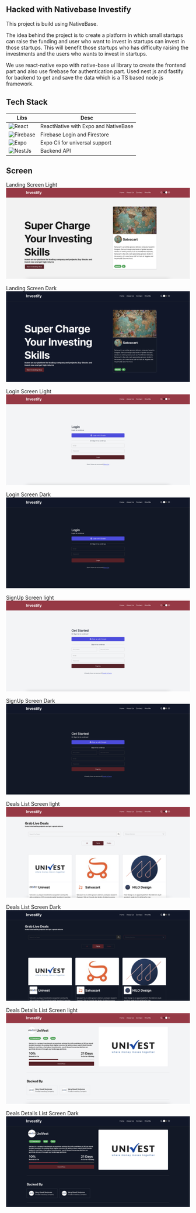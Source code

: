 ## Hacked with Nativebase Investify

This project is build using NativeBase.

The idea behind the project is to create a platform in which small startups can raise the funding and user who want to invest in startups 
can invest in those startups. This will benefit those startups who has difficulty raising the investments and the users who wants to invest 
in startups.

We use react-native expo with native-base ui library to create the frontend part and also use firebase for authentication part.
Used nest js and fastify for backend to get and save the data  which is a TS based node js framework.

## Tech Stack
| Libs | Desc |
| ------ | ------ |
| ![React](https://img.shields.io/badge/React-20232A?style=for-the-badge&logo=react&logoColor=61DAFB) | ReactNative with Expo and NativeBase|
| ![Firebase](https://img.shields.io/badge/firebase-ffca28?style=for-the-badge&logo=firebase&logoColor=black)| Firebase Login and Firestore
| ![Expo](https://img.shields.io/badge/Expo-1B1F23?style=for-the-badge&logo=expo&logoColor=white) | Expo Cli for universal support |
| ![NestJs](https://img.shields.io/badge/nestjs-E0234E?style=for-the-badge&logo=nestjs&logoColor=white) | Backend API |

## Screen

Landing Screen Light
![alt login-light](https://github.com/hasnentai/fintech-nativebase/blob/main/screenshots/landing-light.png)

Landing Screen Dark
![alt login-light](https://github.com/hasnentai/fintech-nativebase/blob/main/screenshots/landing-dark.png)

Login Screen Light
![alt login-light](https://github.com/hasnentai/fintech-nativebase/blob/main/screenshots/login-light.png)

Login Screen Dark
![alt login-light](https://github.com/hasnentai/fintech-nativebase/blob/main/screenshots/login-dark.png)


SignUp Screen light
![alt login-light](https://github.com/hasnentai/fintech-nativebase/blob/main/screenshots/signup-light.png)


SignUp Screen Dark
![alt login-light](https://github.com/hasnentai/fintech-nativebase/blob/main/screenshots/signup-dark.png)


Deals List Screen light
![alt login-light](https://github.com/hasnentai/fintech-nativebase/blob/main/screenshots/deals-light.png)


Deals List Screen Dark
![alt login-light](https://github.com/hasnentai/fintech-nativebase/blob/main/screenshots/deals-dark.png)


Deals Details List Screen light
![alt login-light](https://github.com/hasnentai/fintech-nativebase/blob/main/screenshots/details-deals-light.png)


Deals Details List Screen Dark
![alt login-light](https://github.com/hasnentai/fintech-nativebase/blob/main/screenshots/details-deals-dark.png)
